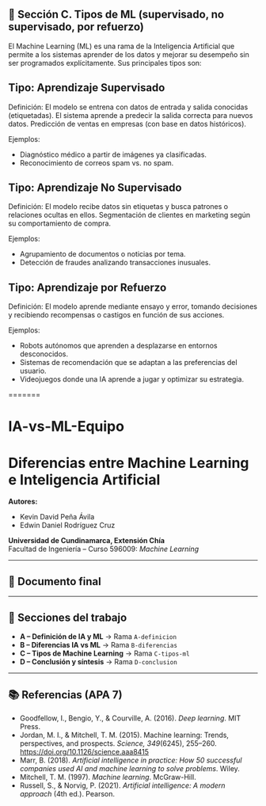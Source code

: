 ## 📄 Sección C.  Tipos de ML (supervisado, no supervisado, por refuerzo)
El Machine Learning (ML) es una rama de la Inteligencia Artificial que permite a los sistemas aprender de los datos y mejorar su desempeño sin ser programados explícitamente. Sus principales tipos son:

## Tipo: Aprendizaje Supervisado
Definición: El modelo se entrena con datos de entrada y salida conocidas (etiquetadas). El sistema aprende a predecir la salida correcta para nuevos datos.
Predicción de ventas en empresas (con base en datos históricos).

Ejemplos:
- Diagnóstico médico a partir de imágenes ya clasificadas.
- Reconocimiento de correos spam vs. no spam.

## Tipo: Aprendizaje No Supervisado
Definición: El modelo recibe datos sin etiquetas y busca patrones o relaciones ocultas en ellos.
Segmentación de clientes en marketing según su comportamiento de compra.

Ejemplos:
- Agrupamiento de documentos o noticias por tema.
- Detección de fraudes analizando transacciones inusuales.
  
## Tipo: Aprendizaje por Refuerzo
Definición: El modelo aprende mediante ensayo y error, tomando decisiones y recibiendo recompensas o castigos en función de sus acciones.

Ejemplos:
- Robots autónomos que aprenden a desplazarse en entornos desconocidos.
- Sistemas de recomendación que se adaptan a las preferencias del usuario.
- Videojuegos donde una IA aprende a jugar y optimizar su estrategia.

=======
# IA-vs-ML-Equipo
# Diferencias entre Machine Learning e Inteligencia Artificial

**Autores:**  
- Kevin David Peña Ávila  
- Edwin Daniel Rodríguez Cruz  

**Universidad de Cundinamarca, Extensión Chía**  
Facultad de Ingeniería – Curso 596009: *Machine Learning*  

---

## 📄 Documento final


---

## 📂 Secciones del trabajo
- **A – Definición de IA y ML** → Rama `A-definicion` 
- **B – Diferencias IA vs ML** → Rama `B-diferencias` 
- **C – Tipos de Machine Learning** → Rama `C-tipos-ml`
- **D – Conclusión y síntesis** → Rama `D-conclusion`

---

## 📚 Referencias (APA 7)
- Goodfellow, I., Bengio, Y., & Courville, A. (2016). *Deep learning*. MIT Press.  
- Jordan, M. I., & Mitchell, T. M. (2015). Machine learning: Trends, perspectives, and prospects. *Science, 349*(6245), 255–260. https://doi.org/10.1126/science.aaa8415  
- Marr, B. (2018). *Artificial intelligence in practice: How 50 successful companies used AI and machine learning to solve problems*. Wiley.  
- Mitchell, T. M. (1997). *Machine learning*. McGraw-Hill.  
- Russell, S., & Norvig, P. (2021). *Artificial intelligence: A modern approach* (4th ed.). Pearson.  
